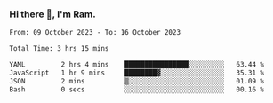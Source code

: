 ### Hi there 👋, I'm Ram.

<!--START_SECTION:waka-->

```txt
From: 09 October 2023 - To: 16 October 2023

Total Time: 3 hrs 15 mins

YAML         2 hrs 4 mins    ████████████████░░░░░░░░░   63.44 %
JavaScript   1 hr 9 mins     ████████▓░░░░░░░░░░░░░░░░   35.31 %
JSON         2 mins          ▒░░░░░░░░░░░░░░░░░░░░░░░░   01.09 %
Bash         0 secs          ░░░░░░░░░░░░░░░░░░░░░░░░░   00.16 %
```

<!--END_SECTION:waka-->
